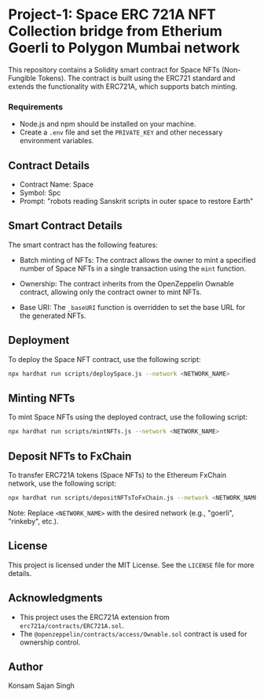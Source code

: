 # Project-1: Space ERC 721A NFT Collection bridge from Etherium Goerli to Polygon Mumbai network  

This repository contains a Solidity smart contract for Space NFTs (Non-Fungible Tokens). The contract is built using the ERC721 standard and extends the functionality with ERC721A, which supports batch minting.
### Requirements 

- Node.js and npm should be installed on your machine.
- Create a `.env` file and set the `PRIVATE_KEY` and other necessary environment variables.
  
## Contract Details

- Contract Name: Space
- Symbol: Spc
- Prompt: "robots reading Sanskrit scripts in outer space to restore Earth"
  

## Smart Contract Details

The smart contract has the following features:

- Batch minting of NFTs: The contract allows the owner to mint a specified number of Space NFTs in a single transaction using the `mint` function.

- Ownership: The contract inherits from the OpenZeppelin Ownable contract, allowing only the contract owner to mint NFTs.

- Base URI: The `_baseURI` function is overridden to set the base URL for the generated NFTs.

## Deployment

To deploy the Space NFT contract, use the following script:

```bash
npx hardhat run scripts/deploySpace.js --network <NETWORK_NAME>
```

## Minting NFTs

To mint Space NFTs using the deployed contract, use the following script:

```bash
npx hardhat run scripts/mintNFTs.js --network <NETWORK_NAME>
```

## Deposit NFTs to FxChain

To transfer ERC721A tokens (Space NFTs) to the Ethereum FxChain network, use the following script:

```bash
npx hardhat run scripts/depositNFTsToFxChain.js --network <NETWORK_NAME>
```

Note: Replace `<NETWORK_NAME>` with the desired network (e.g., "goerli", "rinkeby", etc.).


## License

This project is licensed under the MIT License. See the `LICENSE` file for more details.

## Acknowledgments

- This project uses the ERC721A extension from `erc721a/contracts/ERC721A.sol`.
- The `@openzeppelin/contracts/access/Ownable.sol` contract is used for ownership control.

## Author

Konsam Sajan Singh
